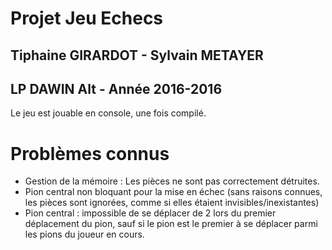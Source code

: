 # Projet Jeu Echecs

## Tiphaine GIRARDOT - Sylvain METAYER

## LP DAWIN Alt - Année 2016-2016

Le jeu est jouable en console, une fois compilé. 

# Problèmes connus
- Gestion de la mémoire : Les pièces ne sont pas correctement détruites.
- Pion central non bloquant pour la mise en échec (sans raisons connues, les pièces sont ignorées, comme si elles étaient invisibles/inexistantes)
- Pion central : impossible de se déplacer de 2 lors du premier déplacement du pion, sauf si le pion est le premier à se déplacer parmi les pions du joueur en cours.
